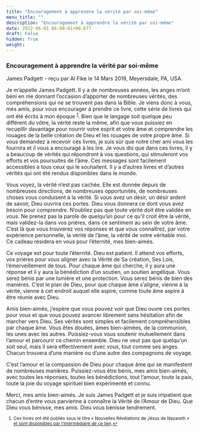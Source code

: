 ```yaml
---
title: "Encouragement à apprendre la vérité par soi-même"
menu_title: ""
description: "Encouragement à apprendre la vérité par soi-même"
date: 2022-06-01 06:00:01+00:677
draft: False
hidden: True
weight:
---
```

### Encouragement à apprendre la vérité par soi-même

James Padgett - reçu par Al Fike le 14 Mars 2019, Meyersdale, PA, USA.

Je m’appelle James Padgett. Il y a de nombreuses années, les anges m’ont béni en me donnant l’occasion d’apporter de nombreuses vérités, des compréhensions qui ne se trouvent pas dans la Bible. Je viens donc à vous, mes amis, pour vous encourager à prendre ce livre, cette série de livres qui ont été écrits à mon époque <sup id=”a1”>[1](#f1)</sup>. Bien que le langage soit quelque peu différent du vôtre, la vérité reste la même, afin que vous puissiez en recueillir davantage pour nourrir votre esprit et votre âme et comprendre les rouages de la belle création de Dieu et les rouages de votre propre âme. Si vous demandez à recevoir ces livres, je suis sûr que notre cher ami vous les fournira et il vous a encouragé à les lire. Je vous dis que dans ces livres, il y a beaucoup de vérités qui répondront à vos questions, qui stimuleront vos efforts et vos poursuites de l’âme. Ces messages sont facilement accessibles à tous ceux qui le souhaitent. Il y a d’autres livres et d’autres vérités qui ont été rendus disponibles dans le monde.

Vous voyez, la vérité n’est pas cachée. Elle est donnée depuis de nombreuses directions, de nombreuses opportunités, de nombreuses choses vous conduisent à la vérité. Si vous avez un désir, un désir ardent de savoir, Dieu ouvrira ces portes. Dieu vous donnera ce dont vous avez besoin pour comprendre. N’oubliez pas que toute vérité doit être validée en vous. Ne prenez pas la parole de quelqu’un pour ce qu’il croit être la vérité, mais validez-la dans vos prières, dans ce sentiment au sein de votre âme. C’est là que vous trouverez vos réponses et que vous connaîtrez, par votre expérience personnelle, la vérité de l’âme, la vérité de votre véritable moi. Ce cadeau résidera en vous pour l’éternité, mes bien-aimés.

Ce voyage est pour toute l’éternité. Dieu est patient. Il attend vos efforts, vos prières pour vous aligner avec la Vérité de Sa création, Ses Lois, l’émerveillement de tous. Pour chaque âme qui cherche, il y aura une réponse et il y aura la bénédiction d’un soutien, un soutien angélique. Vous serez bénis par une lumière et une protection. Vous serez bénis de bien des manières. C’est le plan de Dieu, pour que chaque âme s’aligne, vienne à la vérité, vienne à cet endroit auquel elle aspire, comme toute âme aspire à être réunie avec Dieu.

Amis bien-aimés, j’espère que vous pouvez voir que Dieu ouvre ces portes pour vous et que vous pouvez avancer librement sans hésitation afin de marcher vers Dieu. Ses vérités sont simples et facilement compréhensibles par chaque âme. Vous êtes douées, âmes bien-aimées, de la communion, les unes avec les autres. Puissiez-vous vous soutenir mutuellement dans l’amour et parcourir ce chemin ensemble. Dieu ne veut pas que quelqu’un soit seul, mais il sera effectivement avec vous, tout comme ses anges. Chacun trouvera d’une manière ou d’une autre des compagnons de voyage.

C’est l’amour et la compassion de Dieu pour chaque âme qui se manifestent de nombreuses manières. Puissiez-vous être bénis, mes amis bien-aimés, avec toutes les réponses, toutes les bénédictions, tout l’amour, toute la paix, toute la joie du voyage spirituel bien expérimenté et connu.

Merci, mes amis bien-aimés. Je suis James Padgett et je suis impatient que chacun d’entre vous parvienne à connaître la Vérité de l’Amour de Dieu. Que Dieu vous bénisse, mes amis. Dieu vous bénisse tendrement.
<small>

1. <large id=”f1”> Ces livres ont été publiés sous le titre « Nouvelles Révélations de Jésus de Nazareth » [et sont disponibles par l’intermédiaire de ce lien](https://new-birth.net/other-stuff/books-we-love/books-on-the-messages-received-by-james-padgett/#tgrabjone).[↩](#a1)
